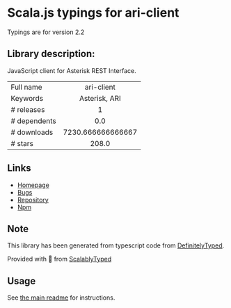 
# Scala.js typings for ari-client

Typings are for version 2.2

## Library description:
JavaScript client for Asterisk REST Interface.

|                    |                 |
| ------------------ | :-------------: |
| Full name          | ari-client |
| Keywords           | Asterisk, ARI |
| # releases         | 1 |
| # dependents       | 0.0 |
| # downloads        | 7230.666666666667 |
| # stars            | 208.0 |

## Links
- [Homepage](https://github.com/asterisk/node-ari-client)
- [Bugs](https://issues.asterisk.org)
- [Repository](https://github.com/asterisk/node-ari-client)
- [Npm](https://www.npmjs.com/package/ari-client)
    


## Note
This library has been generated from typescript code from [DefinitelyTyped](https://definitelytyped.org).

Provided with :purple_heart: from [ScalablyTyped](https://github.com/oyvindberg/ScalablyTyped)

## Usage
See [the main readme](../../readme.md) for instructions.


